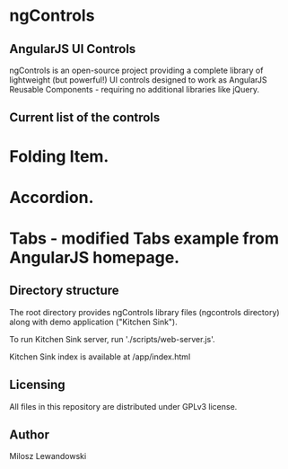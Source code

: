 ngControls
==========

AngularJS UI Controls
---------------------

ngControls is an open-source project providing a complete library of lightweight (but powerful!) UI controls designed to work as AngularJS Reusable Components - requiring no additional libraries like jQuery.

Current list of the controls
--------------------

# Folding Item.
# Accordion.
# Tabs - modified Tabs example from AngularJS homepage.

Directory structure
-------------------

The root directory provides ngControls library files (ngcontrols directory) along with demo application ("Kitchen Sink").

To run Kitchen Sink server, run './scripts/web-server.js'.

Kitchen Sink index is available at /app/index.html

Licensing
---------

All files in this repository are distributed under GPLv3 license.

Author
------

Milosz Lewandowski